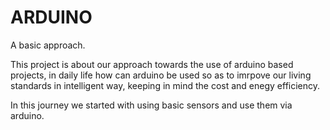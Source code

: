 # ARDUINO
A basic approach.

This project is about our approach towards the use of arduino based projects, in daily life how can arduino be used so as to imrpove our living standards in intelligent way, keeping in mind the cost and enegy efficiency. 

In this journey we started with using basic sensors and use them via arduino.

